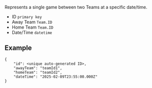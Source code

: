  Represents a single game between two Teams at a specific date/time.

- ID `primary key`
- Away Team `Team.ID`
- Home Team `Team.ID`
- Date/Time `datetime`
## Example
```
{
	"id": <unique auto-generated ID>,
	"awayTeam": "teamId1",
	"homeTeam": "teamId2",
	"dateTime": "2025-02-09T23:55:00.000Z"
}
```